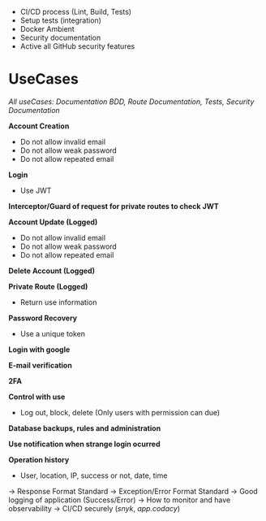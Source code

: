 - CI/CD process (Lint, Build, Tests)
- Setup tests (integration)
- Docker Ambient
- Security documentation
- Active all GitHub security features

# UseCases

_All useCases: Documentation BDD, Route Documentation, Tests, Security Documentation_

**Account Creation**

- Do not allow invalid email
- Do not allow weak password
- Do not allow repeated email

**Login**

- Use JWT

**Interceptor/Guard of request for private routes to check JWT**

**Account Update (Logged)**

- Do not allow invalid email
- Do not allow weak password
- Do not allow repeated email

**Delete Account (Logged)**

**Private Route (Logged)**

- Return use information

**Password Recovery**

- Use a unique token

**Login with google**

**E-mail verification**

**2FA**

**Control with use**

- Log out, block, delete (Only users with permission can due)

**Database backups, rules and administration**

**Use notification when strange login ocurred**

**Operation history**

- User, location, IP, success or not, date, time

-> Response Format Standard
-> Exception/Error Format Standard
-> Good logging of application (Success/Error)
-> How to monitor and have observability
-> CI/CD securely (_snyk_, _app.codacy_)
